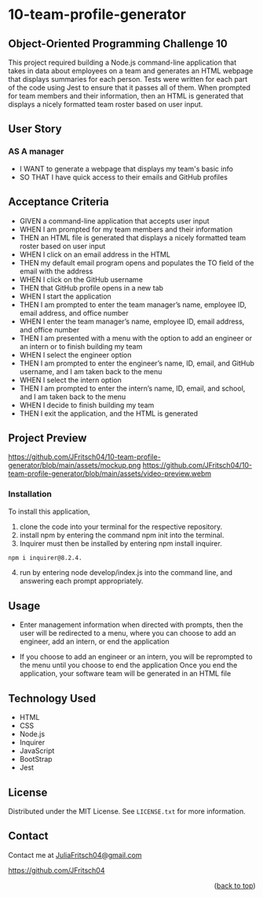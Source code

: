 






# 10-team-profile-generator
## Object-Oriented Programming Challenge 10

 This project required building a Node.js command-line application that takes in data about employees on a team and generates an HTML webpage that displays summaries for each person. Tests were written for each part of the code using Jest to ensure that it passes all of them. When prompted for team members and their information, then an HTML is generated that displays a nicely formatted team roster based on user input.
  
## User Story
    
### AS A manager
- I WANT to generate a webpage that displays my team's basic info
- SO THAT I have quick access to their emails and GitHub profiles
    
## Acceptance Criteria
- GIVEN a command-line application that accepts user input
- WHEN I am prompted for my team members and their information
- THEN an HTML file is generated that displays a nicely formatted team roster based on user input
- WHEN I click on an email address in the HTML
- THEN my default email program opens and populates the TO field of the email with the address
- WHEN I click on the GitHub username
- THEN that GitHub profile opens in a new tab
- WHEN I start the application
- THEN I am prompted to enter the team manager’s name, employee ID, email address, and office number
- WHEN I enter the team manager’s name, employee ID, email address, and office number
- THEN I am presented with a menu with the option to add an engineer or an intern or to finish building my team
- WHEN I select the engineer option
- THEN I am prompted to enter the engineer’s name, ID, email, and GitHub username, and I am taken back to the menu
- WHEN I select the intern option
- THEN I am prompted to enter the intern’s name, ID, email, and school, and I am taken back to the menu
- WHEN I decide to finish building my team 
- THEN I exit the application, and the HTML is generated







## Project Preview
https://github.com/JFritsch04/10-team-profile-generator/blob/main/assets/mockup.png
https://github.com/JFritsch04/10-team-profile-generator/blob/main/assets/video-preview.webm


### Installation
To install this application, 

1. clone the code into your terminal for the respective repository. 
2. install npm by entering the command npm init into the terminal. 
3. Inquirer must then be installed by entering npm install inquirer. 
  ```sh
 npm i inquirer@8.2.4.
  ```
4. run by entering node develop/index.js into the command line, and answering each prompt appropriately.



## Usage

- Enter management information when directed with prompts, then the user will be redirected to a menu, where you can choose to add an engineer, add an intern, or end the application

- If you choose to add an engineer or an intern, you will be reprompted to the menu until you choose to end the application
Once you end the application, your software team will be generated in an HTML file





## Technology Used

- HTML
- CSS
- Node.js
- Inquirer
- JavaScript
- BootStrap
- Jest





<!-- LICENSE -->
## License

Distributed under the MIT License. See `LICENSE.txt` for more information.



<!-- CONTACT -->
## Contact

Contact me at JuliaFritsch04@gmail.com

https://github.com/JFritsch04

<p align="right">(<a href="#readme-top">back to top</a>)</p>








